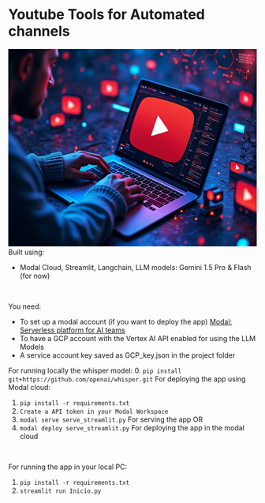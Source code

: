 # Youtube Tools for Automated channels
<img src="./images/banner_option_3.jpeg" alt="Logo" width="800" height="400">
Built using:<br>

- Modal Cloud, Streamlit, Langchain, LLM models: Gemini 1.5 Pro & Flash  (for now)
<br>

You need:
- To set up a modal account (if you want to deploy the app) [Modal: Serverless platform for AI teams](https://modal.com/)
- To have a GCP account with the Vertex AI API enabled for using the LLM Models
- A service account key saved as GCP_key.json in the project folder <br>

For running locally the whisper model:
0. `pip install git+https://github.com/openai/whisper.git`
For deploying the app using Modal cloud: <br>
1. `pip install -r requirements.txt`
2. `Create a API token in your Modal Workspace`
3. `modal serve serve_streamlit.py`    For serving the app OR
4. `modal deploy serve_streamlit.py` For deploying the app in the modal cloud
<br>

For running the app in your local PC: <br>
1. `pip install -r requirements.txt`
2. `streamlit run Inicio.py`

